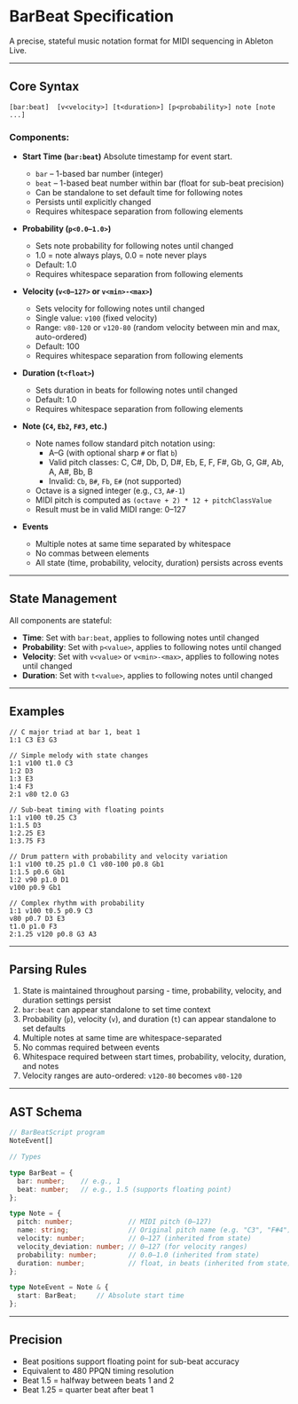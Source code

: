 # BarBeat Specification

A precise, stateful music notation format for MIDI sequencing in Ableton Live.

---

## Core Syntax

```
[bar:beat]  [v<velocity>] [t<duration>] [p<probability>] note [note ...]
```

### Components:

- **Start Time (`bar:beat`)** Absolute timestamp for event start.

  - `bar` – 1-based bar number (integer)
  - `beat` – 1-based beat number within bar (float for sub-beat precision)
  - Can be standalone to set default time for following notes
  - Persists until explicitly changed
  - Requires whitespace separation from following elements

- **Probability (`p<0.0–1.0>`)**

  - Sets note probability for following notes until changed
  - 1.0 = note always plays, 0.0 = note never plays
  - Default: 1.0
  - Requires whitespace separation from following elements

- **Velocity (`v<0–127>` or `v<min>-<max>`)**

  - Sets velocity for following notes until changed
  - Single value: `v100` (fixed velocity)
  - Range: `v80-120` or `v120-80` (random velocity between min and max, auto-ordered)
  - Default: 100
  - Requires whitespace separation from following elements

- **Duration (`t<float>`)**

  - Sets duration in beats for following notes until changed
  - Default: 1.0
  - Requires whitespace separation from following elements

- **Note (`C4`, `Eb2`, `F#3`, etc.)**

  - Note names follow standard pitch notation using:
    - A–G (with optional sharp `#` or flat `b`)
    - Valid pitch classes: C, C#, Db, D, D#, Eb, E, F, F#, Gb, G, G#, Ab, A, A#, Bb, B
    - Invalid: `Cb`, `B#`, `Fb`, `E#` (not supported)
  - Octave is a signed integer (e.g., `C3`, `A#-1`)
  - MIDI pitch is computed as `(octave + 2) * 12 + pitchClassValue`
  - Result must be in valid MIDI range: 0–127

- **Events**

  - Multiple notes at same time separated by whitespace
  - No commas between elements
  - All state (time, probability, velocity, duration) persists across events

---

## State Management

All components are stateful:

- **Time**: Set with `bar:beat`, applies to following notes until changed
- **Probability**: Set with `p<value>`, applies to following notes until changed
- **Velocity**: Set with `v<value>` or `v<min>-<max>`, applies to following notes until changed
- **Duration**: Set with `t<value>`, applies to following notes until changed

---

## Examples

```
// C major triad at bar 1, beat 1
1:1 C3 E3 G3

// Simple melody with state changes
1:1 v100 t1.0 C3
1:2 D3
1:3 E3
1:4 F3
2:1 v80 t2.0 G3

// Sub-beat timing with floating points
1:1 v100 t0.25 C3
1:1.5 D3
1:2.25 E3
1:3.75 F3

// Drum pattern with probability and velocity variation
1:1 v100 t0.25 p1.0 C1 v80-100 p0.8 Gb1
1:1.5 p0.6 Gb1
1:2 v90 p1.0 D1
v100 p0.9 Gb1

// Complex rhythm with probability
1:1 v100 t0.5 p0.9 C3
v80 p0.7 D3 E3
t1.0 p1.0 F3
2:1.25 v120 p0.8 G3 A3
```

---

## Parsing Rules

1. State is maintained throughout parsing - time, probability, velocity, and duration settings persist
2. `bar:beat` can appear standalone to set time context
3. Probability (`p`), velocity (`v`), and duration (`t`) can appear standalone to set defaults
4. Multiple notes at same time are whitespace-separated
5. No commas required between events
6. Whitespace required between start times, probability, velocity, duration, and notes
7. Velocity ranges are auto-ordered: `v120-80` becomes `v80-120`

---

## AST Schema

```ts
// BarBeatScript program
NoteEvent[]

// Types

type BarBeat = {
  bar: number;    // e.g., 1
  beat: number;   // e.g., 1.5 (supports floating point)
};

type Note = {
  pitch: number;              // MIDI pitch (0–127)
  name: string;               // Original pitch name (e.g. "C3", "F#4")
  velocity: number;           // 0–127 (inherited from state)
  velocity_deviation: number; // 0–127 (for velocity ranges)
  probability: number;        // 0.0–1.0 (inherited from state)
  duration: number;           // float, in beats (inherited from state)
};

type NoteEvent = Note & {
  start: BarBeat;     // Absolute start time
};
```

---

## Precision

- Beat positions support floating point for sub-beat accuracy
- Equivalent to 480 PPQN timing resolution
- Beat 1.5 = halfway between beats 1 and 2
- Beat 1.25 = quarter beat after beat 1
